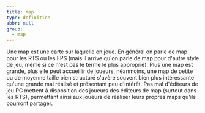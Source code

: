 ```yaml
---
title: map
type: definition
abbr: null
group:
  - map
---
```

Une map est une carte sur laquelle on joue. En général on parle de map pour les RTS ou les FPS (mais il arrive qu'on parle de map pour d'autre style de jeu, même si ce n'est pas le terme le plus approprié). Plus une map est grande, plus elle peut accueillir de joueurs, néanmoins, une map de petite ou de moyenne taille bien structuré s'avère souvent bien plus intéressante qu'une grande mal réalisé et présentant peu d'intérêt. Pas mal d'éditeurs de jeu PC mettent à disposition des joueurs des éditeurs de map (surtout dans les RTS), permettant ainsi aux joueurs de réaliser leurs propres maps qu'ils pourront partager.
